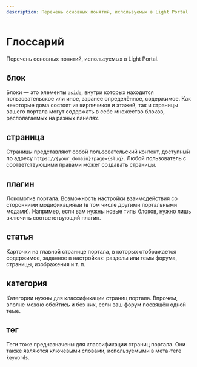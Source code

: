 ```yaml
---
description: Перечень основных понятий, используемых в Light Portal
---
```


# Глоссарий

Перечень основных понятий, используемых в Light Portal.

## блок

Блоки — это элементы `aside`, внутри которых находится пользовательское или иное, заранее определённое, содержимое. Как некоторые дома состоят из кирпичиков и этажей, так и страницы вашего портала могут содержать в себе множество блоков, располагаемых на разных панелях.

## страница

Страницы представляют собой пользовательский контент, доступный по адресу `https://{your_domain}?page={slug}`. Любой пользователь с соответствующими правами может создавать страницы.

## плагин

Локомотив портала. Возможность настройки взаимодействия со сторонними модификациями (в том числе другими портальными модами). Например, если вам нужны новые типы блоков, нужно лишь включить соответствующий плагин.

## статья

Карточки на главной странице портала, в которых отображается содержимое, заданное в настройках: разделы или темы форума, страницы, изображения и т. п.

## категория

Категории нужны для классификации страниц портала. Впрочем, вполне можно обойтись и без них, если ваш форум посвящён одной теме.

## тег

Теги тоже предназначены для классификации страниц портала. Они также являются ключевыми словами, используемыми в мета-теге `keywords`.

